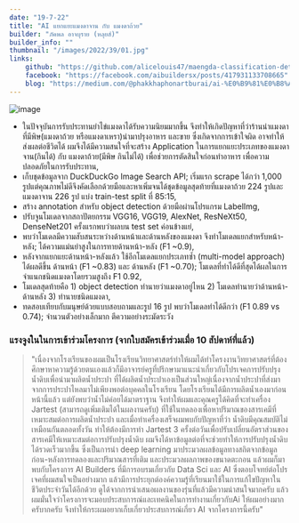 ```yaml
---
date: "19-7-22"
title: "AI แยกแยะแมงดาจาน กับ แมงดาถ้วย"
builder: "ภัคพล อาจบุราย (หลุยส์)"
builder_info: ""
thumbnail: "/images/2022/39/01.jpg"
links:
    github: "https://github.com/alicelouis47/maengda-classification-detection"
    facebook: "https://facebook.com/aibuildersx/posts/417931133708665"
    blog: "https://medium.com/@phakkhaphonartburai/ai-%E0%B9%81%E0%B8%A2%E0%B8%81%E0%B9%81%E0%B8%A2%E0%B8%B0%E0%B9%81%E0%B8%A1%E0%B8%87%E0%B8%94%E0%B8%B2%E0%B8%88%E0%B8%B2%E0%B8%99-%E0%B8%81%E0%B8%B1%E0%B8%9A-%E0%B9%81%E0%B8%A1%E0%B8%87%E0%B8%94%E0%B8%B2%E0%B8%9E%E0%B8%B4%E0%B8%A9-784bf470c592"
---
```


![image](/images/2022/39/01.jpg)

- ในปัจจุบันการรับประทานยำไข่แมงดาได้รับความนิยมมากขึ้น จึงทำให้เกิดปัญหาที่ว่าร้านนำแมงดาที่มีพิษ(แมงดาถ้วย หรือแมงดาเหรา)นำมาปรุงอาหาร และขาย ซึ่งเกิดจากการเข้าใจผิด อาจทำให้ส่งผลต่อชีวิตได้ ผมจึงได้มีความสนใจที่จะสร้าง Application ในการแยกแยะประเภทของแมงดาจาน(กินได้) กับ แมงดาถ้วย(มีพิษ กินไม่ได้) เพื่อช่วยการตัดสินใจก่อนทำอาหาร เพื่อความปลอดภัยในการรับประทาน,
- เก็บชุดข้อมูลจาก DuckDuckGo Image Search API; เริ่มแรก scrape ได้กว่า 1,000 รูปแต่คุณภาพไม่ดีจึงคัดเลือกด้วยมือและหาเพิ่มจนได้ชุดข้อมูลสุดท้ายที่แมงดาถ้วย 224 รูปและแมงดาจาน 226 รูป แบ่ง train-test split ที่ 85:15,
- สร้าง annotation สำหรับ object detection ด้วยมือผ่านโปรแกรม LabelImg,
- ปรับจูนโมเดลจากสถาปัตยกรรม VGG16, VGG19, AlexNet, ResNeXt50, DenseNet201 ครั้งแรกพบว่าผลบน test set ค่อนข้างแย่,
- พบว่าโมเดลมีความสับสนระหว่างด้านหน้าและด้านหลังของแมงดา จึงทำโมเดลแยกสำหรับหน้า-หลัง; ได้ความแม่นยำสูงในการทายด้านหน้า-หลัง (F1 ~0.9),
- หลังจากแยกแยะด้านหน้า-หลังแล้ว ใช้อีกโมเดลแยกประเภทซ้ำ (multi-model approach) ได้ผลดีขึ้น ด้านหน้า (F1 ~0.83) และ ด้านหลัง (F1 ~0.70); โมเดลที่ทำได้ดีที่สุดได้ผลในการจำแนกชนิดแมงดาโดยรวมสูงถึง F1 0.92,
- โมเดลสุดท้ายคือ 1) object detection ทำนายว่าแมงดาอยู่ไหน 2) โมเดลทำนายว่าด้านหน้า-ด้านหลัง 3) ทำนายชนิดแมงดา,
- ทดสอบเทียบกับมนุษย์ด้วยแบบสอบถามและรูป 16 รูป พบว่าโมเดลทำได้ดีกว่า (F1 0.89 vs 0.74); จำนวนตัวอย่างเล็กมาก ตีความอย่างระมัดระวัง

### แรงจูงในในการเข้าร่วมโครงการ (จากใบสมัครเข้าร่วมเมื่อ 10 สัปดาห์ที่แล้ว)

> "เนื่องจากโรงเรียนของผมเป็นโรงเรียนวิทยาศาสตร์ทำให้ผมได้ทำโครงงานวิทยาศาสตร์ที่ต้องศึกษาหาความรู้ด้วยตนเองแล้วก็มีอาจารย์ครูที่ปรึกษามาแนะนำเกี่ยวกับโปรเจคการปรับปรุงน้ำดิบเพื่อนำมาผลิตน้ำประปา ที่ได้ผลิตน้ำประปาเองเป็นส่วนใหญ่เนื่องจากน้ำประปาที่ส่งมาจากการประปาไหลมาไม่เพียงพอต่อบุคคลในโรงเรียน โดยโรงเรียนได้มีการผลิตน้ำเองมาก่อนหน้านี้แล้ว แต่ยังพบว่าน้ำไม่ค่อยได้มาตราฐาน จึงทำให้ผมและคุณครูได้คิดที่จะทำเครื่อง Jartest (สามารถดูเพิ่มเติมได้ในผลงานครับ) ที่ใช้ในทดลองเพื่อหาปริมาณของสารเคมีที่เหมาะสมต่อการผลิตน้ำประปา และเมื่อทำเครื่องเสร็จผมพบกับปัญหาที่ว่า น้ำดิบมีคุณสมบัติไม่เหมือนกันตลอดทั้งวัน ทำให้ต้องมีการทำ Jartest 3 ครั้งต่อวันเพื่อปรับเปลี่ยนอัตราส่วนของสารเคมีให้เหมาะสมต่อการปรับปรุงน้ำดิบ ผมจึงได้หาข้อมูลต่อที่จะช่วยทำให้การปรับปรุงน้ำดิบได้รวดเร็วมากขึ้น ซึ่งเป็นการนำ deep learning มาประมวลผลข้อมูลทางสถิตจากข้อมูลก่อน-หลังการทดลองและปริมาณสารที่เติม และประมวลผลภาพของขนาดตะกอน แล้วผมก็มาพบกับโครงการ AI Builders ที่มีการอบรมเกี่ยวกับ Data Sci และ AI ซึ่งตอบโจทย์ต่อโปรเจคที่ผมสนใจเป็นอย่างมาก แล้วมีการประยุกต์องค์ความรู้ที่เรียนมาใช้ในการแก้ไขปัญหาในชีวิตประจำวันได้อีกด้วย ดูได้จากการนำเสนอผลงานของรุ่นที่แล้วมีความน่าสนใจมากครับ แล้วผมมั่นใจว่าโครงการจะมอบประสบการณ์และเทคนิคในการทำงานเกี่ยวกับAi ให้ผมอย่างมากครับากครับ จึงทำให้กระผมอยากเก็บเกี่ยวประสบการณ์เกี่ยว AI จากโครงการนี้ครับ"
